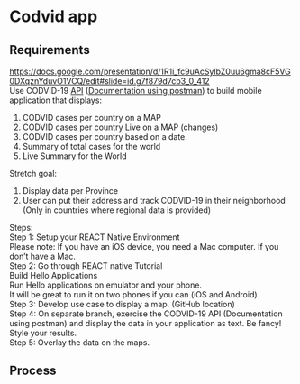 # Codvid app     


## Requirements   
https://docs.google.com/presentation/d/1R1i_fc9uAcSylbZ0uu6gma8cF5VG0DXqznYduvO1VCQ/edit#slide=id.g7f879d7cb3_0_412    
Use CODVID-19 [API](https://covid19api.com/) ([Documentation using postman](https://documenter.getpostman.com/view/10808728/SzS8rjbc?version=latest)) to build mobile application that displays:     
1. CODVID cases per country on a MAP   
2. CODVID cases per country Live on a MAP (changes)   
3. CODVID cases per country based on a date.   
4. Summary of total cases for the world   
5. Live Summary for the World    

Stretch goal:
1. Display data per Province
2. User can put their address and track CODVID-19 in their neighborhood (Only in countries where regional data is provided)

Steps:   
Step 1:  Setup your REACT Native Environment      
Please note:  If you have an iOS device, you need a Mac computer.  If you don’t have a Mac.   
Step 2:  Go through REACT native Tutorial     
Build Hello Applications    
Run Hello applications on emulator and your phone.    
It will be great to run it on two phones if you can (iOS and Android)     
Step 3:  Develop use case to display a map.  (GitHub location)    
Step 4:  On separate branch, exercise the CODVID-19 API (Documentation using postman) and display the data in your application as text.  Be fancy!  Style your results.      
Step 5:  Overlay the data on the maps.      

## Process    


